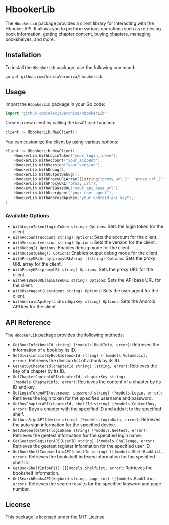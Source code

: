 # HbookerLib

The `HbookerLib` package provides a client library for interacting with the Hbooker API. It allows you to perform various operations such as retrieving book information, getting chapter content, buying chapters, managing bookshelves, and more.

## Installation

To install the `HbookerLib` package, use the following command:

```shell
go get github.com/AlexiaVeronica/hbookerLib
```

## Usage

Import the `HbookerLib` package in your Go code:

```go
import "github.com/AlexiaVeronica/hbookerLib"
```

Create a new client by calling the `NewClient` function:

```go
client := HbookerLib.NewClient()
```

You can customize the client by using various options:

```go
client := HbookerLib.NewClient(
    HbookerLib.WithLoginToken("your_login_token"),
    HbookerLib.WithAccount("your_account"),
    HbookerLib.WithVersion("your_version"),
    HbookerLib.WithDebug(),
    HbookerLib.WithOutputDebug(),
    HbookerLib.WithProxyURLArray([]string{"proxy_url_1", "proxy_url_2"}),
    HbookerLib.WithProxyURL("proxy_url"),
    HbookerLib.WithAPIBaseURL("your_api_base_url"),
    HbookerLib.WithUserAgent("your_user_agent"),
    HbookerLib.WithAndroidApiKey("your_android_api_key"),
)
```

### Available Options

- `WithLoginToken(loginToken string) Options`: Sets the login token for the client.
- `WithAccount(account string) Options`: Sets the account for the client.
- `WithVersion(version string) Options`: Sets the version for the client.
- `WithDebug() Options`: Enables debug mode for the client.
- `WithOutputDebug() Options`: Enables output debug mode for the client.
- `WithProxyURLArray(proxyURLArray []string) Options`: Sets the proxy URL array for the client.
- `WithProxyURL(proxyURL string) Options`: Sets the proxy URL for the client.
- `WithAPIBaseURL(apiBaseURL string) Options`: Sets the API base URL for the client.
- `WithUserAgent(userAgent string) Options`: Sets the user agent for the client.
- `WithAndroidApiKey(androidApiKey string) Options`: Sets the Android API key for the client.
 

## API Reference

The `HbookerLib` package provides the following methods:

- `GetBookInfo(bookId string) (*models.BookInfo, error)`: Retrieves the information of a book by its ID.
- `GetDivisionListByBookId(bookId string) ([]models.VolumeList, error)`: Retrieves the division list of a book by its ID.
- `GetKetByChapterId(chapterId string) (string, error)`: Retrieves the key of a chapter by its ID.
- `GetChapterContentAPI(chapterId, chapterKey string) (*models.ChapterInfo, error)`: Retrieves the content of a chapter by its ID and key.
- `GetLoginTokenAPI(username, password string) (*models.Login, error)`: Retrieves the login token for the specified username and password.
- `GetBuyChapterAPI(chapterId, shelfId string) (*models.ContentBuy, error)`: Buys a chapter with the specified ID and adds it to the specified shelf.
- `GetAutoSignAPI(device string) (*models.LoginData, error)`: Retrieves the auto sign information for the specified device.
- `GetUseGeetestAPI(loginName string) (*models.Geetest, error)`: Retrieves the geetest information for the specified login name.
- `GetGeetestRegisterAPI(UserID string) (*models.Challenge, error)`: Retrieves the geetest register information for the specified user ID.
- `GetBookShelfIndexesInfoAPI(shelfId string) ([]models.ShelfBookList, error)`: Retrieves the bookshelf indexes information for the specified shelf ID.
- `GetBookShelfInfoAPI() ([]models.ShelfList, error)`: Retrieves the bookshelf information.
- `GetSearchBooksAPI(keyWord string, page int) ([]models.BookInfo, error)`: Retrieves the search results for the specified keyword and page number.

## License

This package is licensed under the [MIT License](https://github.com/AlexiaVeronica/hbookerLib/licenses/MIT).
